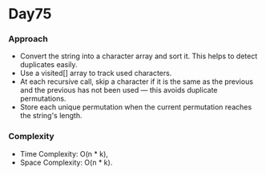 # Day75

### Approach

- Convert the string into a character array and sort it. This helps to detect duplicates easily.
- Use a visited[] array to track used characters.
- At each recursive call, skip a character if it is the same as the previous and the previous has not been used — this avoids duplicate permutations.
- Store each unique permutation when the current permutation reaches the string's length.

### Complexity

- Time Complexity: O(n * k),
- Space Complexity: O(n * k).
